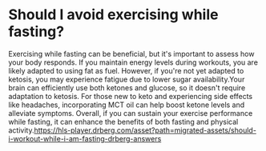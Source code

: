 # Should I avoid exercising while fasting?

Exercising while fasting can be beneficial, but it's important to assess how your body responds. If you maintain energy levels during workouts, you are likely adapted to using fat as fuel. However, if you're not yet adapted to ketosis, you may experience fatigue due to lower sugar availability.Your brain can efficiently use both ketones and glucose, so it doesn't require adaptation to ketosis. For those new to keto and experiencing side effects like headaches, incorporating MCT oil can help boost ketone levels and alleviate symptoms. Overall, if you can sustain your exercise performance while fasting, it can enhance the benefits of both fasting and physical activity.https://hls-player.drberg.com/asset?path=migrated-assets/should-i-workout-while-i-am-fasting-drberg-answers